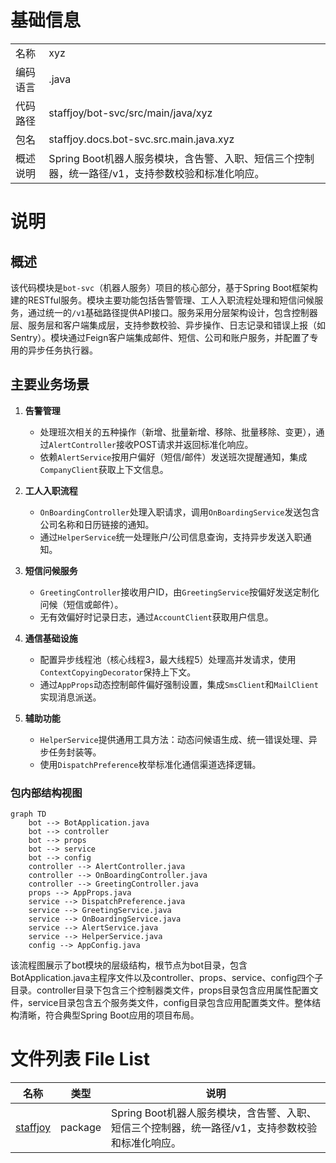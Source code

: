 # 基础信息

|      |      |
|------|------|
| 名称 | xyz |
| 编码语言 | .java |
| 代码路径 | staffjoy/bot-svc/src/main/java/xyz |
| 包名 | staffjoy.docs.bot-svc.src.main.java.xyz |
| 概述说明 | Spring Boot机器人服务模块，含告警、入职、短信三个控制器，统一路径/v1，支持参数校验和标准化响应。 |

# 说明

## 概述  
该代码模块是`bot-svc`（机器人服务）项目的核心部分，基于Spring Boot框架构建的RESTful服务。模块主要功能包括告警管理、工人入职流程处理和短信问候服务，通过统一的`/v1`基础路径提供API接口。服务采用分层架构设计，包含控制器层、服务层和客户端集成层，支持参数校验、异步操作、日志记录和错误上报（如Sentry）。模块通过Feign客户端集成邮件、短信、公司和账户服务，并配置了专用的异步任务执行器。

## 主要业务场景  

1. **告警管理**  
   - 处理班次相关的五种操作（新增、批量新增、移除、批量移除、变更），通过`AlertController`接收POST请求并返回标准化响应。  
   - 依赖`AlertService`按用户偏好（短信/邮件）发送班次提醒通知，集成`CompanyClient`获取上下文信息。  

2. **工人入职流程**  
   - `OnBoardingController`处理入职请求，调用`OnBoardingService`发送包含公司名称和日历链接的通知。  
   - 通过`HelperService`统一处理账户/公司信息查询，支持异步发送入职通知。  

3. **短信问候服务**  
   - `GreetingController`接收用户ID，由`GreetingService`按偏好发送定制化问候（短信或邮件）。  
   - 无有效偏好时记录日志，通过`AccountClient`获取用户信息。  

4. **通信基础设施**  
   - 配置异步线程池（核心线程3，最大线程5）处理高并发请求，使用`ContextCopyingDecorator`保持上下文。  
   - 通过`AppProps`动态控制邮件偏好强制设置，集成`SmsClient`和`MailClient`实现消息派送。  

5. **辅助功能**  
   - `HelperService`提供通用工具方法：动态问候语生成、统一错误处理、异步任务封装等。  
   - 使用`DispatchPreference`枚举标准化通信渠道选择逻辑。


### 包内部结构视图

```mermaid
graph TD
    bot --> BotApplication.java
    bot --> controller
    bot --> props
    bot --> service
    bot --> config
    controller --> AlertController.java
    controller --> OnBoardingController.java
    controller --> GreetingController.java
    props --> AppProps.java
    service --> DispatchPreference.java
    service --> GreetingService.java
    service --> OnBoardingService.java
    service --> AlertService.java
    service --> HelperService.java
    config --> AppConfig.java
```

该流程图展示了bot模块的层级结构，根节点为bot目录，包含BotApplication.java主程序文件以及controller、props、service、config四个子目录。controller目录下包含三个控制器类文件，props目录包含应用属性配置文件，service目录包含五个服务类文件，config目录包含应用配置类文件。整体结构清晰，符合典型Spring Boot应用的项目布局。

# 文件列表 File List

| 名称   | 类型  | 说明 |
|-------|------|-------------|
| [staffjoy](staffjoy/_module.md) | package | Spring Boot机器人服务模块，含告警、入职、短信三个控制器，统一路径/v1，支持参数校验和标准化响应。 |


